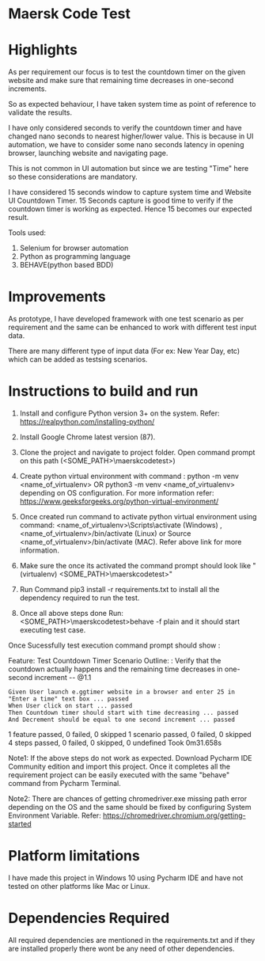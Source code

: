 # Maersk Code Test

# Highlights
As per requirement our focus is to test the countdown timer on the given website and make sure that remaining time decreases in one-second increments.

So as expected behaviour, I have taken system time as point of reference to validate the results.

I have only considered seconds to verify the countdown timer and have changed nano seconds to nearest higher/lower value. This is because in UI automation, we have to consider some nano seconds latency in opening browser, launching website and navigating page.

This is not common in UI automation but since we are testing "Time" here so these considerations are mandatory. 

I have considered 15 seconds window to capture system time and Website UI Countdown Timer.
15 Seconds capture is good time to verify if the countdown timer is working as expected.
Hence 15 becomes our expected result.

Tools used:
1. Selenium for browser automation
2. Python as programming language
3. BEHAVE(python based BDD)

# Improvements
As prototype, I have developed framework with one test scenario as per requirement and the same can be enhanced to work with different test input data.

There are many different type of input data (For ex: New Year Day, etc) which can be added as testsing scenarios.


# Instructions to build and run

1. Install and configure Python version 3+ on the system. Refer: https://realpython.com/installing-python/

2. Install Google Chrome latest version (87).

2. Clone the project and navigate to project folder. Open command prompt on this path (<SOME_PATH>\maerskcodetest>)

3. Create python virtual environment with command : python -m venv <name_of_virtualenv> OR python3 -m venv <name_of_virtualenv> depending on OS configuration. For more information refer: https://www.geeksforgeeks.org/python-virtual-environment/

4. Once created run command to activate python virtual environment using command:  <name_of_virtualenv>\Scripts\activate (Windows) , <name_of_virtualenv>/bin/activate (Linux) or Source <name_of_virtualenv>/bin/activate (MAC). Refer above link for more information.

5. Make sure the once its activated the command prompt should look like "(virtualenv) <SOME_PATH>\maerskcodetest>" 

6. Run Command pip3 install -r requirements.txt to install all the dependency required to run the test.

7. Once all above steps done Run: <SOME_PATH>\maerskcodetest>behave -f plain and it should start executing test case.

Once Sucessfully test execution command prompt should show :

Feature: Test Countdown Timer
  Scenario Outline: : Verify that the countdown actually happens and the remaining time decreases in one-second increment -- @1.1

    Given User launch e.ggtimer website in a browser and enter 25 in "Enter a time" text box ... passed
    When User click on start ... passed
    Then Countdown timer should start with time decreasing ... passed
    And Decrement should be equal to one second increment ... passed

1 feature passed, 0 failed, 0 skipped
1 scenario passed, 0 failed, 0 skipped
4 steps passed, 0 failed, 0 skipped, 0 undefined
Took 0m31.658s
 
Note1: If the above steps do not work as expected. Download Pycharm IDE Community edition and import this project. Once it completes all the requirement project can be easily executed with the same "behave" command from Pycharm Terminal.

Note2: There are chances of getting chromedriver.exe missing path error depending on the OS and the same should be fixed by configuring System Environment Variable. Refer: https://chromedriver.chromium.org/getting-started

# Platform limitations

I have made this project in Windows 10 using Pycharm IDE and have not tested on other platforms like Mac or Linux.


# Dependencies Required
All required dependencies are mentioned in the requirements.txt and if they are installed properly there wont be any need of other dependencies.


